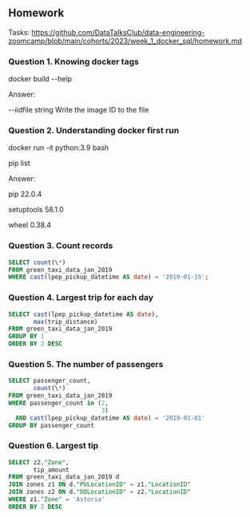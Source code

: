 ## Homework

Tasks: https://github.com/DataTalksClub/data-engineering-zoomcamp/blob/main/cohorts/2023/week_1_docker_sql/homework.md

### Question 1. Knowing docker tags

docker build --help

Answer:

--iidfile string Write the image ID to the file

### Question 2. Understanding docker first run

docker run -it python:3.9 bash

pip list

Answer:

pip 22.0.4

setuptools 58.1.0

wheel 0.38.4

### Question 3. Count records

```sql
SELECT count(\*)
FROM green_taxi_data_jan_2019
WHERE cast(lpep_pickup_datetime AS date) = '2019-01-15';
```

### Question 4. Largest trip for each day

```sql
SELECT cast(lpep_pickup_datetime AS date),
       max(trip_distance)
FROM green_taxi_data_jan_2019
GROUP BY 1
ORDER BY 2 DESC
```

### Question 5. The number of passengers

```sql
SELECT passenger_count,
       count(\*)
FROM green_taxi_data_jan_2019
WHERE passenger_count in (2,
                          3)
  AND cast(lpep_pickup_datetime AS date) = '2019-01-01'
GROUP BY passenger_count
```

### Question 6. Largest tip

```sql
SELECT z2."Zone",
       tip_amount
FROM green_taxi_data_jan_2019 d
JOIN zones z1 ON d."PULocationID" = z1."LocationID"
JOIN zones z2 ON d."DOLocationID" = z2."LocationID"
WHERE z1."Zone" = 'Astoria'
ORDER BY 2 DESC
```
